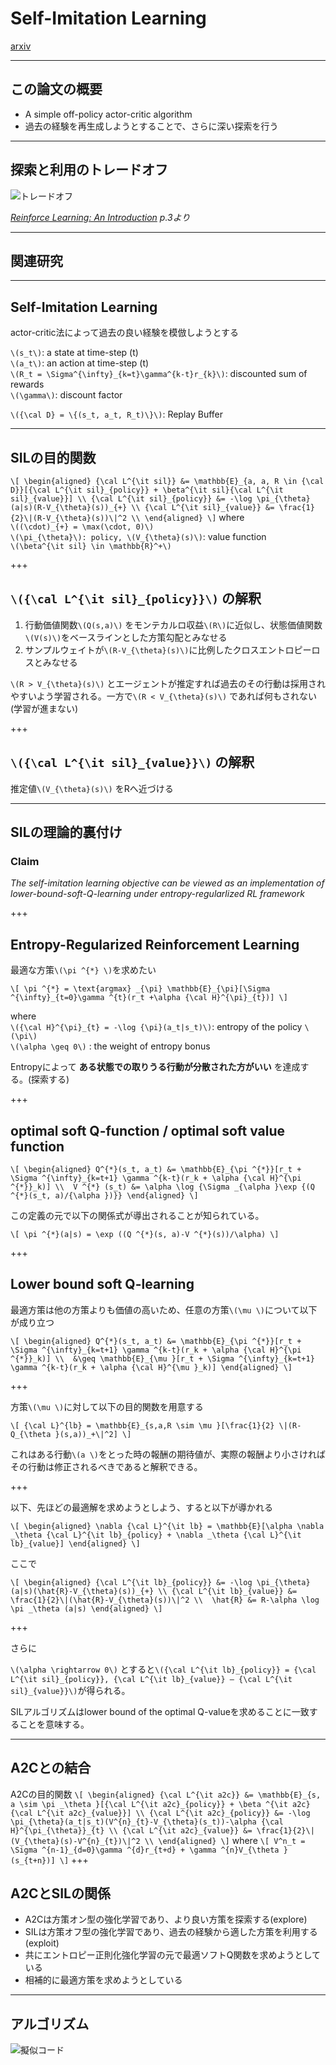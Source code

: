 # Self-Imitation Learning

[arxiv](https://arxiv.org/pdf/1806.05635v1.pdf)

---

## この論文の概要

- A simple off-policy actor-critic algorithm
- 過去の経験を再生成しようとすることで、さらに深い探索を行う

---

## 探索と利用のトレードオフ

![トレードオフ](SelfImitationLearning/assets/exploration_exploition_trade-off.png)

_[Reinforce Learning: An Introduction](https://web.stanford.edu/class/psych209/Readings/SuttonBartoIPRLBook2ndEd.pdf) p.3より_

---

## 関連研究

---

## Self-Imitation Learning

actor-critic法によって過去の良い経験を模倣しようとする

`\(s_t\)`: a state at time-step \(t\) <br>
`\(a_t\)`: an action at time-step \(t\) <br>
`\(R_t = \Sigma^{\infty}_{k=t}\gamma^{k-t}r_{k}\)`: discounted sum of rewards <br>
`\(\gamma\)`: discount factor

`\({\cal D} = \{(s_t, a_t, R_t)\}\)`: Replay Buffer

---

## SILの目的関数

`\[
\begin{aligned}
{\cal L^{\it sil}} &= \mathbb{E}_{a, a, R \in {\cal D}}[{\cal L^{\it sil}_{policy}} + \beta^{\it sil}{\cal L^{\it sil}_{value}}] \\
{\cal L^{\it sil}_{policy}} &= -\log \pi_{\theta}(a|s)(R-V_{\theta}(s))_{+} \\
{\cal L^{\it sil}_{value}} &= \frac{1}{2}\|(R-V_{\theta}(s))\|^2 \\
\end{aligned}
\]`
where <br>
`\((\cdot)_{+} = \max(\cdot, 0)\)` <br>
`\(\pi_{\theta}\): policy, \(V_{\theta}(s)\)`: value function <br>
`\(\beta^{\it sil} \in \mathbb{R}^+\)`

+++

## `\({\cal L^{\it sil}_{policy}}\)` の解釈

1. 行動価値関数`\(Q(s,a)\)` をモンテカルロ収益`\(R\)`に近似し、状態価値関数`\(V(s)\)`をベースラインとした方策勾配とみなせる
2. サンプルウェイトが`\(R-V_{\theta}(s)\)`に比例したクロスエントロピーロスとみなせる

`\(R > V_{\theta}(s)\)` とエージェントが推定すれば過去のその行動は採用されやすいよう学習される。一方で`\(R < V_{\theta}(s)\)` であれば何もされない(学習が進まない)

+++

## `\({\cal L^{\it sil}_{value}}\)` の解釈

推定値`\(V_{\theta}(s)\)` をRへ近づける

---

## SILの理論的裏付け

### Claim

_The self-imitation learning objective can be viewed as an implementation of
lower-bound-soft-Q-learning under entropy-regularlized RL framework_

+++

## Entropy-Regularized Reinforcement Learning

最適な方策`\(\pi ^{*} \)`を求めたい

`\[
\pi ^{*} = \text{argmax} _{\pi} \mathbb{E}_{\pi}[\Sigma ^{\infty}_{t=0}\gamma ^{t}(r_t +\alpha {\cal H}^{\pi}_{t})]
\]`

where <br>
`\({\cal H}^{\pi}_{t} = -\log {\pi}(a_t|s_t)\)`: entropy of the policy `\(\pi\)` <br>
`\(\alpha \geq 0\)` : the weight of entropy bonus

Entropyによって __ある状態での取りうる行動が分散された方がいい__ を達成する。(探索する)

+++

## optimal soft Q-function / optimal soft value function

`\[
\begin{aligned}
Q^{*}(s_t, a_t) &= \mathbb{E}_{\pi ^{*}}[r_t + \Sigma ^{\infty}_{k=t+1} \gamma ^{k-t}(r_k + \alpha {\cal H}^{\pi ^{*}}_k)] \\ 
V ^{*} (s_t) &= \alpha \log {\Sigma _{\alpha }\exp {(Q ^{*}(s_t, a)/{\alpha })}}
\end{aligned}
\]`

この定義の元で以下の関係式が導出されることが知られている。

`\[
\pi ^{*}(a|s) = \exp ((Q ^{*}(s, a)-V ^{*}(s))/\alpha)
\]`

+++

## Lower bound soft Q-learning

最適方策は他の方策よりも価値の高いため、任意の方策`\(\mu \)`について以下が成り立つ

`\[
\begin{aligned}
Q^{*}(s_t, a_t) &= \mathbb{E}_{\pi ^{*}}[r_t + \Sigma ^{\infty}_{k=t+1} \gamma ^{k-t}(r_k + \alpha {\cal H}^{\pi ^{*}}_k)] \\ 
&\geq \mathbb{E}_{\mu }[r_t + \Sigma ^{\infty}_{k=t+1} \gamma ^{k-t}(r_k + \alpha {\cal H}^{\mu }_k)]
\end{aligned}
\]`

+++

方策`\(\mu \)`に対して以下の目的関数を用意する

`\[
{\cal L}^{lb} = \mathbb{E}_{s,a,R \sim \mu }[\frac{1}{2} \|(R-Q_{\theta }(s,a))_+\|^2]
\]`

これはある行動`\(a \)`をとった時の報酬の期待値が、実際の報酬より小さければその行動は修正されるべきであると解釈できる。

+++

以下、先ほどの最適解を求めようとしよう、すると以下が導かれる

`\[
\begin{aligned}
\nabla {\cal L}^{\it lb} = \mathbb{E}[\alpha \nabla _\theta {\cal L}^{\it lb}_{policy} + \nabla _\theta {\cal L}^{\it lb}_{value}]
\end{aligned}
\]`

ここで

`\[
\begin{aligned}
{\cal L^{\it lb}_{policy}} &= -\log \pi_{\theta}(a|s)(\hat{R}-V_{\theta}(s))_{+} \\
{\cal L^{\it lb}_{value}} &= \frac{1}{2}\|(\hat{R}-V_{\theta}(s))\|^2 \\ 
\hat{R} &= R-\alpha \log \pi _\theta (a|s)
\end{aligned}
\]`

+++

さらに

`\(\alpha \rightarrow 0\)` とすると`\({\cal L^{\it lb}_{policy}} = {\cal L^{\it sil}_{policy}}, {\cal L^{\it lb}_{value}} – {\cal L^{\it sil}_{value}}\)`が得られる。

SILアルゴリズムはlower bound of the optimal Q-valueを求めることに一致することを意味する。

---

## A2Cとの結合

A2Cの目的関数
`\[
\begin{aligned}
{\cal L^{\it a2c}} &= \mathbb{E}_{s, a \sim \pi _\theta }[{\cal L^{\it a2c}_{policy}} + \beta ^{\it a2c}{\cal L^{\it a2c}_{value}}] \\
{\cal L^{\it a2c}_{policy}} &= -\log \pi_{\theta}(a_t|s_t)(V^{n}_{t}-V_{\theta}(s_t))-\alpha {\cal H}^{\pi_{\theta}}_{t} \\
{\cal L^{\it a2c}_{value}} &= \frac{1}{2}\|(V_{\theta}(s)-V^{n}_{t})\|^2 \\
\end{aligned}
\]`
where
`\[
V^n_t = \Sigma ^{n-1}_{d=0}\gamma ^{d}r_{t+d} + \gamma ^{n}V_{\theta }(s_{t+n})]
\]`
+++

## A2CとSILの関係

- A2Cは方策オン型の強化学習であり、より良い方策を探索する(explore)
- SILは方策オフ型の強化学習であり、過去の経験から適した方策を利用する(exploit)
- 共にエントロピー正則化強化学習の元で最適ソフトQ関数を求めようとしている <br>
- 相補的に最適方策を求めようとしている

---

## アルゴリズム

![擬似コード](SelfImitationLearning/assets/psuedo_code.png)
